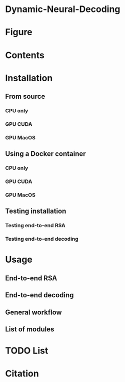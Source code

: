 # Dynamic-Neural-Decoding

# Figure

# Contents

# Installation
## From source
### CPU only
### GPU CUDA
### GPU MacOS
## Using a Docker container
### CPU only
### GPU CUDA
### GPU MacOS
## Testing installation
### Testing end-to-end RSA
### Testing end-to-end decoding

# Usage
## End-to-end RSA
## End-to-end decoding
## General workflow
## List of modules

# TODO List

# Citation
